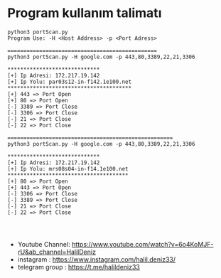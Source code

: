 # Program kullanım talimatı
```
python3 portScan.py 
Program Use: -H <Host Address> -p <Port Adress>

===============================================
python3 portScan.py -H google.com -p 443,80,3389,22,21,3306

*****************************
[+] Ip Adresi: 172.217.19.142
[+] Ip Yolu: par03s12-in-f142.1e100.net
***************************************
[+] 443 => Port Open
[+] 80 => Port Open
[-] 3389 => Port Close
[-] 3306 => Port Close
[-] 21 => Port Close
[-] 22 => Port Close

====================================================
python3 portScan.py -H google.com -p 443,80,3389,22,21,3306

*****************************
[+] Ip Adresi: 172.217.19.142
[+] Ip Yolu: mrs08s04-in-f14.1e100.net
**************************************
[+] 80 => Port Open
[+] 443 => Port Open
[-] 3306 => Port Close
[-] 3389 => Port Close
[-] 21 => Port Close
[-] 22 => Port Close




```
- Youtube Channel: https://www.youtube.com/watch?v=6o4KoMJF-rU&ab_channel=HalilDeniz
- instagram      : https://www.instagram.com/halil.deniz33/
- telegram group : https://t.me/halildeniz33
